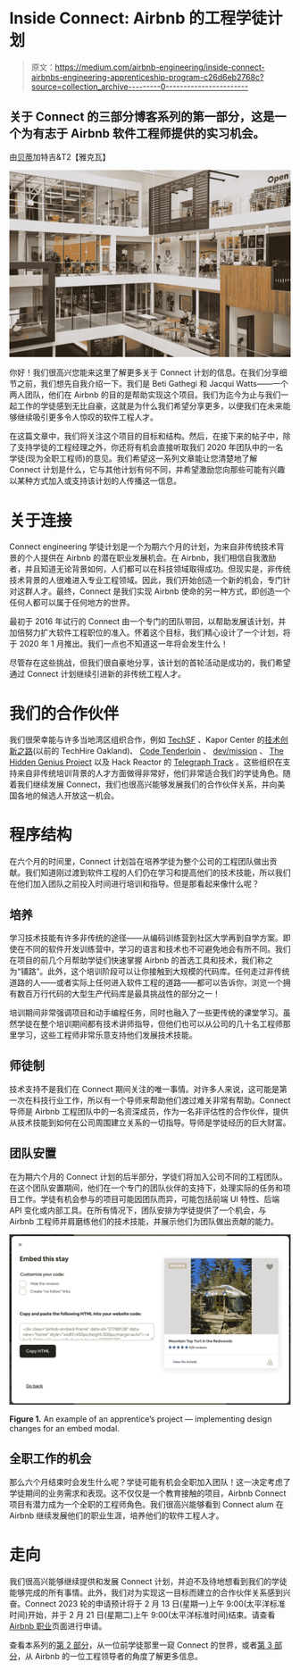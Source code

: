 # Inside Connect: Airbnb 的工程学徒计划

> 原文：<https://medium.com/airbnb-engineering/inside-connect-airbnbs-engineering-apprenticeship-program-c26d6eb2768c?source=collection_archive---------0----------------------->

## 关于 Connect 的三部分博客系列的第一部分，这是一个为有志于 Airbnb 软件工程师提供的实习机会。

由[贝蒂](https://www.linkedin.com/in/betigathegi/)加特吉&T2【雅克瓦】

![](img/3b484995f392d25974846d5e4661cdef.png)

你好！我们很高兴您能来这里了解更多关于 Connect 计划的信息。在我们分享细节之前，我们想先自我介绍一下。我们是 Beti Gathegi 和 Jacqui Watts——一个两人团队，他们在 Airbnb 的目的是帮助实现这个项目。我们为迄今为止与我们一起工作的学徒感到无比自豪，这就是为什么我们希望分享更多，以便我们在未来能够继续吸引更多令人惊叹的软件工程人才。

在这篇文章中，我们将关注这个项目的目标和结构。然后，在接下来的帖子中，除了支持学徒的工程经理之外，你还将有机会直接听取我们 2020 年团队中的一名学徒(现为全职工程师)的意见。我们希望这一系列文章能让您清楚地了解 Connect 计划是什么，它与其他计划有何不同，并希望激励您向那些可能有兴趣以某种方式加入或支持该计划的人传播这一信息。

# **关于连接**

Connect engineering 学徒计划是一个为期六个月的计划，为来自非传统技术背景的个人提供在 Airbnb 的潜在职业发展机会。在 Airbnb，我们相信自我激励者，并且知道无论背景如何，人们都可以在科技领域取得成功。但现实是，非传统技术背景的人很难进入专业工程领域。因此，我们开始创造一个新的机会，专门针对这群人才。最终，Connect 是我们实现 Airbnb 使命的另一种方式，即创造一个任何人都可以属于任何地方的世界。

最初于 2016 年试行的 Connect 由一个专门的团队带回，以帮助发展该计划，并加倍努力扩大软件工程职位的准入。怀着这个目标，我们精心设计了一个计划，将于 2020 年 1 月推出。我们一点也不知道这一年将会发生什么！

尽管存在这些挑战，但我们很自豪地分享，该计划的首轮活动是成功的，我们希望通过 Connect 计划继续引进新的非传统工程人才。

# **我们的合作伙伴**

我们很荣幸能与许多当地湾区组织合作，例如 [TechSF](https://oewd.org/tech-sf) 、Kapor Center 的[技术创新之路](https://ourcollective.us/pathways-to-tech/)(以前的 TechHire Oakland)、 [Code Tenderloin](https://www.codetenderloin.org/) 、 [dev/mission](https://devmission.org/) 、 [The Hidden Genius Project](https://www.hiddengeniusproject.org/) 以及 Hack Reactor 的 [Telegraph Track](https://www.hackreactor.com/telegraph-track) 。这些组织在支持来自非传统培训背景的人才方面做得非常好，他们非常适合我们的学徒角色。随着我们继续发展 Connect，我们也很高兴能够发展我们的合作伙伴关系，并向美国各地的候选人开放这一机会。

# **程序结构**

在六个月的时间里，Connect 计划旨在培养学徒为整个公司的工程团队做出贡献。我们知道刚过渡到软件工程的人们仍在学习和提高他们的技术技能，所以我们在他们加入团队之前投入时间进行培训和指导。但是那看起来像什么呢？

## 培养

学习技术技能有许多非传统的途径——从编码训练营到社区大学再到自学方案。即使在不同的软件开发训练营中，学习的语言和技术也不可避免地会有所不同。我们在项目的前几个月帮助学徒们快速掌握 Airbnb 的首选工具和技术，我们称之为“铺路”。此外，这个培训阶段可以让你接触到大规模的代码库。任何走过非传统道路的人——或者实际上任何进入软件工程的道路——都可以告诉你，浏览一个拥有数百万行代码的大型生产代码库是最具挑战性的部分之一！

培训期间非常强调项目和动手编程任务，同时也融入了一些更传统的课堂学习。虽然学徒在整个培训期间都有技术讲师指导，但他们也可以从公司的几十名工程师那里学习，这些工程师非常乐意支持他们发展技术技能。

## 师徒制

技术支持不是我们在 Connect 期间关注的唯一事情。对许多人来说，这可能是第一次在科技行业工作，所以有一个导师来帮助他们渡过难关非常有帮助。Connect 导师是 Airbnb 工程团队中的一名资深成员，作为一名非评估性的合作伙伴，提供从技术技能到如何在公司周围建立关系的一切指导。导师是学徒经历的巨大财富。

## 团队安置

在为期六个月的 Connect 计划的后半部分，学徒们将加入公司不同的工程团队。在这个团队安置期间，他们在一个专门的团队伙伴的支持下，处理实际的任务和项目工作。学徒有机会参与的项目可能因团队而异，可能包括前端 UI 特性、后端 API 变化或内部工具。在所有情况下，团队安排为学徒提供了一个机会，与 Airbnb 工程师并肩磨练他们的技术技能，并展示他们为团队做出贡献的能力。

![](img/4611798112d82fa6e88f0009c5daf7d4.png)

**Figure 1\.** An example of an apprentice’s project — implementing design changes for an embed modal.

## 全职工作的机会

那么六个月结束时会发生什么呢？学徒可能有机会全职加入团队！这一决定考虑了学徒期间的业务需求和表现。这不仅仅是一个教育接触的项目，Airbnb Connect 项目有潜力成为一个全职的工程师角色。我们很高兴能够看到 Connect alum 在 Airbnb 继续发展他们的职业生涯，培养他们的软件工程人才。

# 走向

我们很高兴能够继续提供和发展 Connect 计划，并迫不及待地想看到我们的学徒能够完成的所有事情。此外，我们对为实现这一目标而建立的合作伙伴关系感到兴奋。Connect 2023 轮的申请预计将于 2 月 13 日(星期一)上午 9:00(太平洋标准时间)开始，并于 2 月 21 日(星期二)上午 9:00(太平洋标准时间)结束。请查看 [Airbnb 职业](https://careers.airbnb.com/)页面进行申请。

查看本系列的[第 2 部分](/airbnb-engineering/inside-connect-an-apprentice-perspective-c9f299e11e51)，从一位前学徒那里一窥 Connect 的世界，或者[第 3 部分](/airbnb-engineering/inside-connect-supporting-apprentices-as-an-engineering-leader-the-third-of-a-three-part-blog-ef2e631b4899)，从 Airbnb 的一位工程领导者的角度了解更多信息。